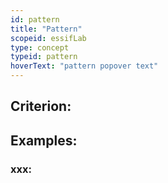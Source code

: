 ```yaml
---
id: pattern
title: "Pattern"
scopeid: essifLab
type: concept
typeid: pattern
hoverText: "pattern popover text"
---
```


## Criterion:

## Examples:

### xxx:
